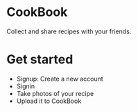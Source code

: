 # CookBook

Collect and share recipes with your friends.

# Get started

* Signup: Create a new account
* Signin
* Take photos of your recipe
* Upload it to CookBook